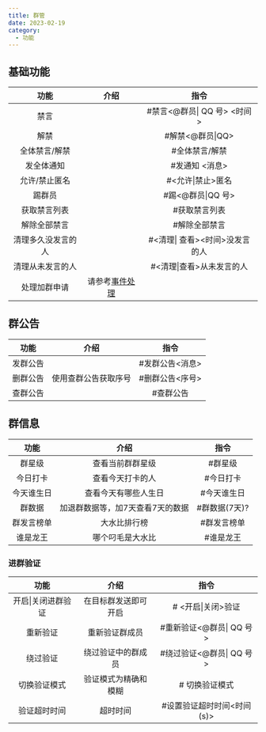 ```yaml
--- 
title: 群管
date: 2023-02-19
category:
  - 功能
---
```




## 基础功能

|        功能        |                介绍                 |              指令              |
| :----------------: | :---------------------------------: | :----------------------------: |
|        禁言        |                                     |  #禁言<@群员\| QQ 号> <时间>   |
|        解禁        |                                     |        #解禁<@群员\|QQ>        |
|   全体禁言/解禁    |                                     |         #全体禁言/解禁         |
|     发全体通知     |                                     |         #发通知 <消息>         |
|   允许/禁止匿名    |                                     |       #<允许\|禁止>匿名        |
|       踢群员       |                                     |       #踢<@群员\|QQ 号>        |
|    获取禁言列表    |                                     |         #获取禁言列表          |
|    解除全部禁言    |                                     |         #解除全部禁言          |
| 清理多久没发言的人 |                                     | #<清理\| 查看><时间>没发言的人 |
|  清理从未发言的人  |                                     |   #<清理\|查看>从未发言的人    |
|    处理加群申请    | 请参考[事件处理](./Notice#事件处理) |                                |

## 群公告

|   功能   |         介绍         |      指令       |
| :------: | :------------------: | :-------------: |
| 发群公告 |                      | #发群公告<消息> |
| 删群公告 | 使用查群公告获取序号 | #删群公告<序号> |
| 查群公告 |                      |    #查群公告    |

## 群信息

|    功能    |               介绍               |     指令      |
| :--------: | :------------------------------: | :-----------: |
|   群星级   |         查看当前群群星级         |    #群星级    |
|  今日打卡  |         查看今天打卡的人         |   #今日打卡   |
| 今天谁生日 |       查看今天有哪些人生日       |  #今天谁生日  |
|   群数据   | 加退群数据等，加7天查看7天的数据 | #群数据(7天)? |
| 群发言榜单 |           大水比排行榜           |  #群发言榜单  |
|  谁是龙王  |         哪个叼毛是大水比         |   #谁是龙王   |
### 进群验证
|        功能        |         介绍         |            指令            |
| :----------------: | :------------------: | :------------------------: |
| 开启\|关闭进群验证 | 在目标群发送即可开启 |     # <开启\|关闭>验证     |
|      重新验证      |    重新验证群成员    |  #重新验证<@群员\| QQ 号>  |
|      绕过验证      |  绕过验证中的群成员  |  #绕过验证<@群员\| QQ 号>  |
|    切换验证模式    | 验证模式为精确和模糊 |       # 切换验证模式       |
|    验证超时时间    |       超时时间       | #设置验证超时时间<时间(s)> |